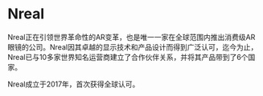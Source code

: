 # 

# Nreal


Nreal正在引领世界革命性的AR变革，也是唯一一家在全球范围内推出消费级AR眼镜的公司。Nreal因其卓越的显示技术和产品设计而得到广泛认可，迄今为止，Nreal已与10多家世界知名运营商建立了合作伙伴关系，并将其产品带到了6个国家。

Nreal成立于2017年，首次获得全球认可。

